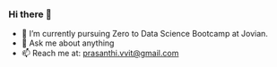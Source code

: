 ### Hi there 👋


- 🔭 I’m currently pursuing Zero to Data Science Bootcamp at Jovian.
- 💬 Ask me about anything
- 📫 Reach me at: [prasanthi.vvit@gmail.com](here)
